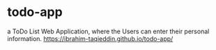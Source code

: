 # todo-app
 a ToDo List Web Application, where the Users can enter their personal information.
 https://ibrahim-taqieddin.github.io/todo-app/
